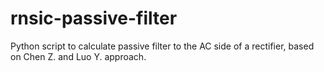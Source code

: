 # rnsic-passive-filter
Python script to calculate passive filter to the AC side of a rectifier, based on Chen Z. and Luo Y. approach.
